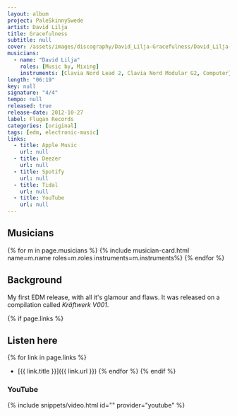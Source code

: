 ```yaml
---
layout: album
project: PaleSkinnySwede
artist: David Lilja
title: Gracefulness
subtitle: null
cover: /assets/images/discography/David_Lilja-Gracefulness/David_Lilja-Gracefulness.jpeg
musicians:
  - name: "David Lilja"
    roles: [Music by, Mixing]
    instruments: [Clavia Nord Lead 2, Clavia Nord Modular G2, Computer]
length: "06:19"
key: null
signature: "4/4"
tempo: null
released: true
release-date: 2012-10-27
label: Flugan Records
categories: [original]
tags: [edm, electronic-music]
links:
  - title: Apple Music
    url: null
  - title: Deezer
    url: null
  - title: Spotify
    url: null
  - title: Tidal
    url: null
  - title: YouTube
    url: null
---
```


## Musicians
{% for m in page.musicians %}
  {% include musician-card.html name=m.name roles=m.roles instruments=m.instruments%}
{% endfor %}

## Background
My first EDM release, with all it's glamour and flaws. It was released on a compilation called *Kräftwerk V001*.

{% if page.links %}
## Listen here
{% for link in page.links %}
- [{{ link.title }}]({{ link.url }})
{% endfor %}
{% endif %}

### YouTube
{% include snippets/video.html id="" provider="youtube" %}
